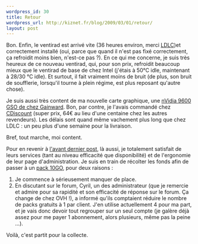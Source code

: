 ```yaml
--- 
wordpress_id: 30
title: Retour
wordpress_url: http://kiznet.fr/blog/2009/03/01/retour/
layout: post
---
```


Bon. Enfin, le ventirad est arrivé vite (36 heures environ, merci
[LDLC](http://www.ldlc.com/))et correctement installé (oui, parce que quand il
n'est pas fixé correctement, ça refroidit moins bien, n'est-ce pas ?). En ce
qui me concerne, je suis très heureux de ce nouveau ventirad, qui, pour son
prix, refroidit beaucoup mieux que le ventirad de base de chez Intel (j'étais
à 50°C idle, maintenant à 28/30 °C idle). Et surtout, il fait vraiment moins
de bruit (de plus, son bruit de soufflerie, lorsqu'il tourne à plein régime,
est plus reposant qu'autre chose).

Je suis aussi très content de ma nouvelle carte graphique, une [nVidia 9600
GSO de chez Gainward](http://www.gainward.com/main/vgapro.php?id=97). Bon, par
contre, je l'avais commandé chez [CDiscount](http://www.cdiscount.com/) (super
prix, 64€ au lieu d'une centaine chez les autres revendeurs). Les délais sont
quand même vachement plus long que chez LDLC : un peu plus d'une semaine pour
la livraison.

Bref, tout marche, moi content.

Pour en revenir à [l'avant dernier
post](http://kiznet.fr/journal/2009/02/22/dns-alwaysdata/), là aussi, je
totalement satisfait de leurs services (tant au niveau efficacité que
disponibilité) et de l'ergonomie de leur page d'administration. Je suis en
train de récolter les fonds afin de passer à un [pack
10GO](http://www.alwaysdata.net/offers/shared/), pour deux raisons :

 1) Je commence à sérieusement manquer de place.
 2) En discutant sur le forum, Cyril, un des administrateur (que je remercie
et admire pour sa rapidité et son efficacité de réponse sur le forum. Ça
change de chez OVH !), a informé qu'ils comptaient réduire le nombre de packs
gratuits à 1 par client. J'en utilise actuellement 4 pour ma part, et je vais
donc devoir tout regrouper sur un seul compte (je galère déjà assez pour me
payer 1 abonnement, alors plusieurs, même pas la peine ...).

Voilà, c'est partit pour la collecte.
